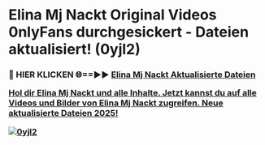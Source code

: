 # Elina Mj Nackt Original Videos 0nlyFans durchgesickert - Dateien aktualisiert! (0yjl2)

<h3>🔴 HIER KLICKEN 🌐==►► <a href="https://tinyurl.com/h6vf6nb8" rel="nofollow">Elina Mj Nackt Aktualisierte Dateien

Hol dir Elina Mj Nackt und alle Inhalte. Jetzt kannst du auf alle Videos und Bilder von Elina Mj Nackt zugreifen. Neue aktualisierte Dateien 2025!

[![0yjl2](https://i.imgur.com/sD4kR3V.gif)](https://tinyurl.com/h6vf6nb8)
